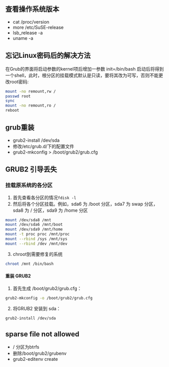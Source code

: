 ## 查看操作系统版本
   * cat /proc/version
   * more /etc/SuSE-release
   * lsb_release -a
   * uname -a

## 忘记Linux密码后的解决方法
在Grub的界面将启动参数的kernel项后增加一参数  init=/bin/bash
启动后将得到一个shell，此时，根分区的挂载模式默认是只读，要将其改为可写，否则不能更改root密码:
```bash
mount -no remount,rw /
passwd root
sync
mount -no remount,ro /
reboot
```

## grub重装
   * grub2-install /dev/sda
   * 修改/etc/grub.d/下的配置文件
   * grub2-mkconfig > /boot/grub2/grub.cfg

## GRUB2 引导丢失
### 挂载原系统的各分区
   1. 首先查看各分区的情况`fdisk -l`
   2. 然后将各个分区挂载。例如，sda6 为 /boot 分区，sda7 为 swap 分区，sda8 为 / 分区，sda9 为 /home 分区
```bash
mount /dev/sda8 /mnt
mount /dev/sda6 /mnt/boot
mount /dev/sda9 /mnt/home
mount -t proc proc /mnt/proc
mount --rbind /sys /mnt/sys
mount --rbind /dev /mnt/dev
```
   3. chroot到需要修复的系统
```bash
chroot /mnt /bin/bash
```
#### 重装 GRUB2
   1. 首先生成 /boot/grub2/grub.cfg：
```bash
grub2-mkconfig -o /boot/grub2/grub.cfg
```
   2. 将GRUB2 安装到 sda：
```bash
grub2-install /dev/sda
```

## sparse file not allowed
   * / 分区为btrfs
   * 删除/boot/grub2/grubenv
   * grub2-editenv create
